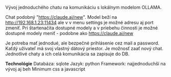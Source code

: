 Vývoj jednoduchého chatu na komunikáciu s lokálnym modelom OLLAMA.

Chat podobný "https://claude.ai/new".
Model beží na http://192.168.1.23:11434 ale v v menu settings je možné adresu aj port zmeniť.
Pri štartenačíta dostupné modely a v priebehu činnosti je možné dostupné modely meniť - podobne ako https://claude.ai/new

Je potreba mať jednodué, ale bezpečné prihlásenie cez mail a password. Kaťdý užívateľ má svoj vlastný dátový priestor.
Je možnosť zaať nový chat. Jednotlivé chaty a ich celá komunikácia sa zapisuje do DB.

**Technológie**
Databáza: sqlote
Jazyk: python
Framework: najjednoduchší na vývoj aj beh
Minimum css a javascript
